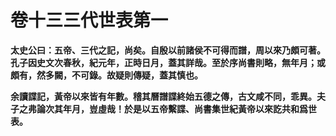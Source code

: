 # 卷十三三代世表第一  

**太史公曰：五帝、三代之記，尚矣。自殷以前諸侯不可得而譜，周以來乃頗可著。孔子因史文次春秋，紀元年，正時日月，蓋其詳哉。至於序尚書則略，無年月；或頗有，然多闕，不可錄。故疑則傳疑，蓋其慎也。**

**余讀諜記，黃帝以來皆有年數。稽其曆譜諜終始五德之傳，古文咸不同，乖異。夫子之弗論次其年月，豈虛哉！於是以五帝繫諜、尚書集世紀黃帝以來訖共和爲世表。**








